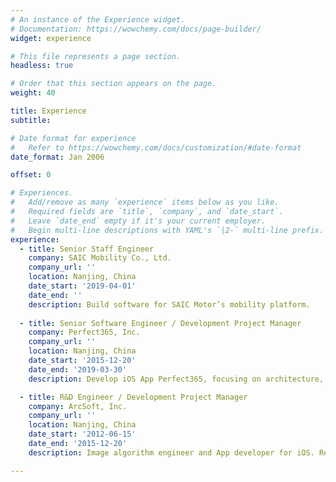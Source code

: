 ```yaml
---
# An instance of the Experience widget.
# Documentation: https://wowchemy.com/docs/page-builder/
widget: experience

# This file represents a page section.
headless: true

# Order that this section appears on the page.
weight: 40

title: Experience
subtitle:

# Date format for experience
#   Refer to https://wowchemy.com/docs/customization/#date-format
date_format: Jan 2006

offset: 0

# Experiences.
#   Add/remove as many `experience` items below as you like.
#   Required fields are `title`, `company`, and `date_start`.
#   Leave `date_end` empty if it's your current employer.
#   Begin multi-line descriptions with YAML's `|2-` multi-line prefix.
experience:
  - title: Senior Staff Engineer
    company: SAIC Mobility Co., Ltd.
    company_url: ''
    location: Nanjing, China
    date_start: '2019-04-01'
    date_end: ''
    description: Build software for SAIC Motor’s mobility platform.
        
  - title: Senior Software Engineer / Development Project Manager
    company: Perfect365, Inc.
    company_url: ''
    location: Nanjing, China
    date_start: '2015-12-20'
    date_end: '2019-03-30'
    description: Develop iOS App Perfect365, focusing on architecture, modular design, continuous integration and project management.

  - title: R&D Engineer / Development Project Manager
    company: ArcSoft, Inc.
    company_url: ''
    location: Nanjing, China
    date_start: '2012-06-15'
    date_end: '2015-12-20'
    description: Image algorithm engineer and App developer for iOS. Responsible for building retail and OEM projects, specializing in iOS development.

---
```


